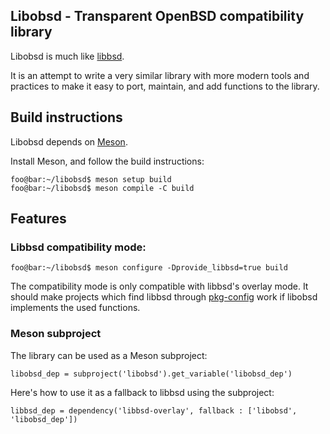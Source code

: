 <!--
Copyright (c) 2022 Guilherme Janczak <guilherme.janczak@yandex.com>

Permission to use, copy, modify, and distribute this software for any
purpose with or without fee is hereby granted, provided that the above
copyright notice and this permission notice appear in all copies.

THE SOFTWARE IS PROVIDED "AS IS" AND THE AUTHOR DISCLAIMS ALL WARRANTIES
WITH REGARD TO THIS SOFTWARE INCLUDING ALL IMPLIED WARRANTIES OF
MERCHANTABILITY AND FITNESS. IN NO EVENT SHALL THE AUTHOR BE LIABLE FOR
ANY SPECIAL, DIRECT, INDIRECT, OR CONSEQUENTIAL DAMAGES OR ANY DAMAGES
WHATSOEVER RESULTING FROM LOSS OF USE, DATA OR PROFITS, WHETHER IN AN
ACTION OF CONTRACT, NEGLIGENCE OR OTHER TORTIOUS ACTION, ARISING OUT OF
OR IN CONNECTION WITH THE USE OR PERFORMANCE OF THIS SOFTWARE.
-->

## Libobsd - Transparent OpenBSD compatibility library
Libobsd is much like [libbsd](https://libbsd.freedesktop.org/wiki/).

It is an attempt to write a very similar library with more modern tools and
practices to make it easy to port, maintain, and add functions to the library.

## Build instructions
Libobsd depends on [Meson](https://mesonbuild.com/).

Install Meson, and follow the build instructions:
```console
foo@bar:~/libobsd$ meson setup build
foo@bar:~/libobsd$ meson compile -C build
```

## Features
### Libbsd compatibility mode:
```console
foo@bar:~/libobsd$ meson configure -Dprovide_libbsd=true build
```
The compatibility mode is only compatible with libbsd's overlay mode.
It should make projects which find libbsd through
[pkg-config](https://www.freedesktop.org/wiki/Software/pkg-config/) work if
libobsd implements the used functions.

### Meson subproject
The library can be used as a Meson subproject:
```meson
libobsd_dep = subproject('libobsd').get_variable('libobsd_dep')
```
Here's how to use it as a fallback to libbsd using the subproject:
```meson
libbsd_dep = dependency('libbsd-overlay', fallback : ['libobsd', 'libobsd_dep'])
```
